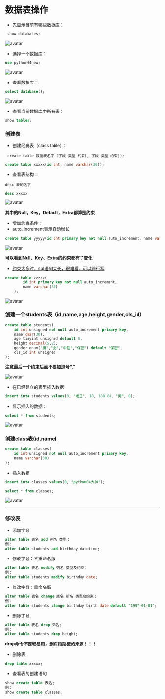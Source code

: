 # 数据表操作

* 先显示当前有哪些数据库：

```sql
 show databases; 
 ```

![avatar](https://github.com/BruceSniper/MarkdownFiles/raw/master/数据库/img/5.jpg)

* 选择一个数据库：

```sql
use python04new; 
 ```

![avatar](https://github.com/BruceSniper/MarkdownFiles/raw/master/数据库/img/6.jpg)

* 查看数据库：

```sql
select database(); 
```

![avatar](https://github.com/BruceSniper/MarkdownFiles/raw/master/数据库/img/7.jpg)

* 查看当前数据库中所有表：

```sql
show tables; 
```


### 创建表

* 创建经典表（class table）：

` create table 数据表名字 (字段 类型 约束[, 字段 类型 约束]);`

```sql
create table xxxxx(id int, name varchar(30)); 
```


* 查看表结构：

` desc 表的名字 `

```sql
desc xxxxx; 
```


![avatar](https://github.com/BruceSniper/MarkdownFiles/raw/master/数据库/img/8.jpg)

**其中的Null，Key，Default，Extra都算是约束**


* 增加约束条件：
* auto_increment表示自动增长

```sql
create table yyyyy(id int primary key not null auto_increment, name varchar(30)); 
```

![avatar](https://github.com/BruceSniper/MarkdownFiles/raw/master/数据库/img/9.jpg)

**可以看到Null、Key、Extra的约束都有了变化**

* <u>约束太多时，sql语句太长，很难看，可以跨行写</u>

```sql
create table zzzzz(
        id int primary key not null auto_increment,
        name varchar(30)
    );
```

![avatar](https://github.com/BruceSniper/MarkdownFiles/raw/master/数据库/img/10.jpg)

### 创建一个students表（id,name,age,height,gender,cls_id）

```sql
create table students(
    id int unsigned not null auto_increment primary key,
    name char(30),
    age tinyint unsigned default 0,
    height decimal(5,2),
    gender enum("男","女","中性","保密") default "保密",
    cls_id int unsigned
);
```

**注意最后一个约束后面不要加逗号“,”**

![avatar](https://github.com/BruceSniper/MarkdownFiles/raw/master/数据库/img/11.jpg)

* 在已经建立的表里插入数据

```sql
insert into students values(0, "老王", 18, 188.88, "男", 0);
```

* 显示插入的数据：


```sql
select * from students;
```

![avatar](https://github.com/BruceSniper/MarkdownFiles/raw/master/数据库/img/12.jpg)


### 创建class表(id,name)

```sql
create table classes(
    id int unsigned not null auto_increment primary key,
    name varchar(30)
);
```
* 插入数据

```sql
insert into classes values(0, "python04大神");
```

```sql
select * from classes;
```

![avatar](https://github.com/BruceSniper/MarkdownFiles/raw/master/数据库/img/13.jpg)

---

### 修改表

* 添加字段

```sql
alter table 表名 add 列名 类型；
例：
alter table students add birthday datetime;
```

* 修改字段：不重命名版
```sql
alter table 表名 modify 列名 类型及约束；
例：
alter table students modify birthday date;
```

* 修改字段：重命名版
```sql
alter table 表名 change 原名 新名 类型及约束；
例：
alter table students change birthday birth date default "1997-01-01";
```

* 删除字段
```sql
alter table 表名 drop 列名;
例：
alter table students drop height;
```

**drop命令不要轻易用，删库跑路梗的来源！！！**

* 删除表
```sql
drop table xxxxx;
```

* 查看表的创建语句
```sql
show create table 表名;
例：
show create table classes;
```